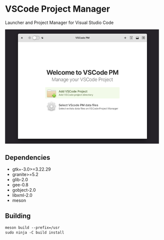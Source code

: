 # VSCode Project Manager

Launcher and Project Manager for Visual Studio Code

![image](https://raw.githubusercontent.com/basson/vscode-pm/main/data/screenshots/vscode-pm-screenshot.png)

## Dependencies

* gtk+-3.0>=3.22.29
* granite>=5.2
* glib-2.0
* gee-0.8
* gobject-2.0
* libxml-2.0
* meson

## Building
```
meson build --prefix=/usr
sudo ninja -C build install
```
